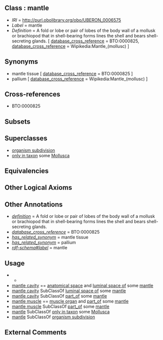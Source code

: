 
## Class : mantle

 * *IRI* = http://purl.obolibrary.org/obo/UBERON_0006575
 * *Label* = mantle
 * *Definition* = A fold or lobe or pair of lobes of the body wall of a mollusk or brachiopod that in shell-bearing forms lines the shell and bears shell-secreting glands. [ [database_cross_reference](../../ef/oboInOwl#hasDbXref.md) = BTO:0000825, [database_cross_reference](../../ef/oboInOwl#hasDbXref.md) = Wipikedia:Mantle_(mollusc) ]

## Synonyms

 * mantle tissue [ [database_cross_reference](../../ef/oboInOwl#hasDbXref.md) = BTO:0000825 ]
 * pallium [ [database_cross_reference](../../ef/oboInOwl#hasDbXref.md) = Wipikedia:Mantle_(mollusc) ]

## Cross-references

 * BTO:0000825

## Subsets


## Superclasses

 * [organism subdivision](../../UBERON/75/UBERON_0000475.md)
 * [only in taxon](../../RO/60/RO_0002160.md) some [Mollusca](../../NCBITaxon/47/NCBITaxon_6447.md)

## Equivalencies


## Other Logical Axioms


## Other Annotations

 * *[definition](../../IAO/15/IAO_0000115.md)* = A fold or lobe or pair of lobes of the body wall of a mollusk or brachiopod that in shell-bearing forms lines the shell and bears shell-secreting glands.
 * *[database_cross_reference](../../ef/oboInOwl#hasDbXref.md)* = BTO:0000825
 * *[has_related_synonym](../../ym/oboInOwl#hasRelatedSynonym.md)* = mantle tissue
 * *[has_related_synonym](../../ym/oboInOwl#hasRelatedSynonym.md)* = pallium
 * *[rdf-schema#label](../../el/rdf-schema#label.md)* = mantle

## Usage

 * -
 * [mantle cavity](../../UBERON/80/UBERON_0006580.md) == [anatomical space](../../UBERON/64/UBERON_0000464.md) and [luminal space of](../../RO/72/RO_0002572.md) some [mantle](../../UBERON/75/UBERON_0006575.md)
 * [mantle cavity](../../UBERON/80/UBERON_0006580.md) SubClassOf [luminal space of](../../RO/72/RO_0002572.md) some [mantle](../../UBERON/75/UBERON_0006575.md)
 * [mantle cavity](../../UBERON/80/UBERON_0006580.md) SubClassOf [part_of](../../BFO/50/BFO_0000050.md) some [mantle](../../UBERON/75/UBERON_0006575.md)
 * [mantle muscle](../../UBERON/81/UBERON_0006581.md) == [muscle organ](../../UBERON/30/UBERON_0001630.md) and [part_of](../../BFO/50/BFO_0000050.md) some [mantle](../../UBERON/75/UBERON_0006575.md)
 * [mantle muscle](../../UBERON/81/UBERON_0006581.md) SubClassOf [part_of](../../BFO/50/BFO_0000050.md) some [mantle](../../UBERON/75/UBERON_0006575.md)
 * [mantle](../../UBERON/75/UBERON_0006575.md) SubClassOf [only in taxon](../../RO/60/RO_0002160.md) some [Mollusca](../../NCBITaxon/47/NCBITaxon_6447.md)
 * [mantle](../../UBERON/75/UBERON_0006575.md) SubClassOf [organism subdivision](../../UBERON/75/UBERON_0000475.md)

## External Comments

